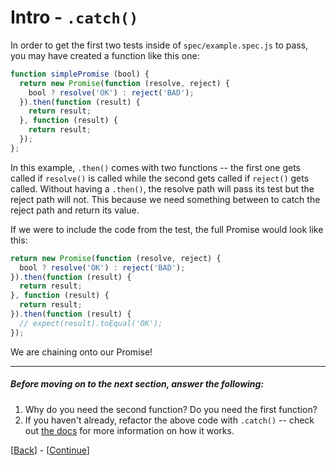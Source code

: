 # Intro - `.catch()`

In order to get the first two tests inside of `spec/example.spec.js` to pass, you may have created a function like this one:

```javascript
function simplePromise (bool) {
  return new Promise(function (resolve, reject) {
    bool ? resolve('OK') : reject('BAD');
  }).then(function (result) {
    return result;
  }, function (result) {
    return result;
  });
};
```

In this example, `.then()` comes with two functions -- the first one gets called if `resolve()` is called while the second gets called if `reject()` gets called. Without having a `.then()`, the resolve path will pass its test but the reject path will not. This because we need something between to catch the reject path and return its value.

If we were to include the code from the test, the full Promise would look like this:

```javascript
return new Promise(function (resolve, reject) {
  bool ? resolve('OK') : reject('BAD');
}).then(function (result) {
  return result;
}, function (result) {
  return result;
}).then(function (result) {
  // expect(result).toEqual('OK');
});
```

We are chaining onto our Promise!

* * *

##### Before moving on to the next section, answer the following:

1. Why do you need the second function? Do you need the first function?
1. If you haven't already, refactor the above code with `.catch()` -- check out [the docs](https://developer.mozilla.org/en-US/docs/Web/JavaScript/Reference/Global_Objects/Promise/catch) for more information on how it works.

[[Back](step-1.md)] - [[Continue](step-3.md)]